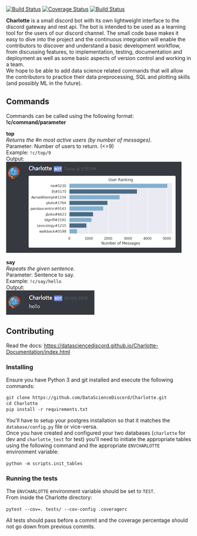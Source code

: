 
[![Build Status](https://travis-ci.com/DataScienceDiscord/Charlotte.svg?branch=master)](https://travis-ci.com/DataScienceDiscord/Charlotte)
[![Coverage Status](https://coveralls.io/repos/github/DataScienceDiscord/Charlotte/badge.svg?branch=master)](https://coveralls.io/github/DataScienceDiscord/Charlotte?branch=master)
[![Build Status](https://img.shields.io/discord/464539978442211328.svg?logo=discord&logoWidth=18&colorB=7289DA)](https://discord.gg/UYNaemm)


**Charlotte** is a small discord bot with its own lightweight interface to the discord gateway and rest api. The bot is intended to be used as a learning tool for the users of our discord channel. The small code base makes it easy to dive into the project and the continuous integration will enable the contributors to discover and understand a basic development workflow, from discussing features, to implementation, testing, documentation and deployment as well as some basic aspects of version control and working in a team.  
We hope to be able to add data science related commands that will allow the contributors to practice their data preprocessing, SQL and plotting skills (and possibly ML in the future).

## Commands

Commands can be called using the following format: **!c/command/parameter**

**top**  
*Returns the #n most active users (by number of messages).*  
Parameter: Number of users to return. (<=9)  
Example: `!c/top/9`  
Output:  
![top output](https://raw.githubusercontent.com/DataScienceDiscord/Charlotte/master/static/top.png)  

**say**  
*Repeats the given sentence.*  
Parameter: Sentence to say.  
Example: `!c/say/hello`  
Output:  
![say output](https://raw.githubusercontent.com/DataScienceDiscord/Charlotte/master/static/say.png)  

## Contributing

Read the docs: https://datasciencediscord.github.io/Charlotte-Documentation/index.html

### Installing

Ensure you have Python 3 and git installed and execute the following commands:
```
git clone https://github.com/DataScienceDiscord/Charlotte.git
cd Charlotte
pip install -r requirements.txt
```

You'll have to setup your postgres installation so that it matches the `database/config.py` file or vice-versa.  
Once you have created and configured your two databases (`charlotte` for dev and `charlotte_test` for test) you'll need to initiate the appropriate tables using the following command and the appropriate `ENVCHARLOTTE` environment variable:

`python -m scripts.init_tables`

### Running the tests

The `ENVCHARLOTTE` environment variable should be set to `TEST`.  
From inside the Charlotte directory:  

`pytest --cov=. tests/ --cov-config .coveragerc`

All tests should pass before a commit and the coverage percentage should not go down from previous commits.


